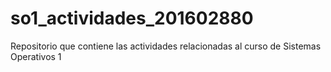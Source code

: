 # so1_actividades_201602880
Repositorio que contiene las actividades relacionadas al curso de Sistemas Operativos 1
